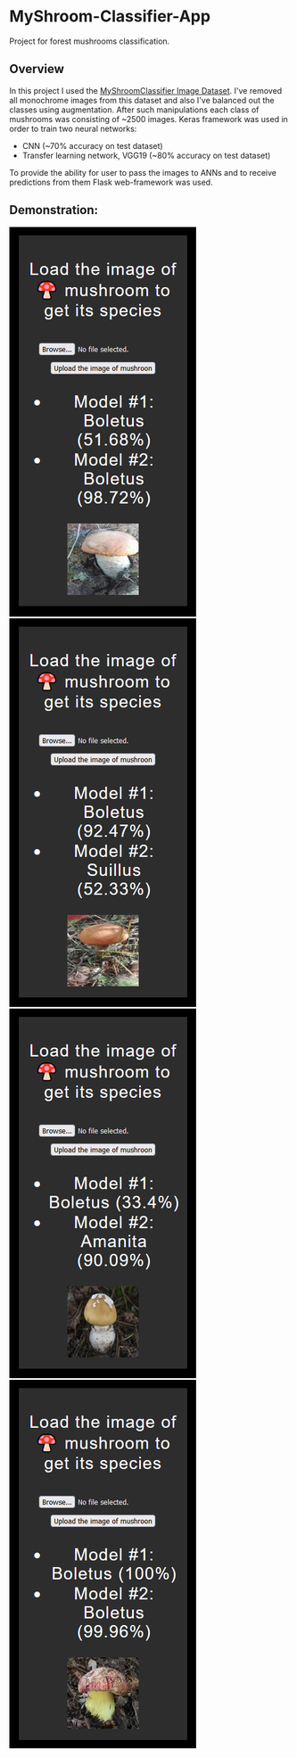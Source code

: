 # MyShroom-Classifier-App
Project for forest mushrooms classification.
## Overview

In this project I used the [MyShroomClassifier Image Dataset](https://universe.roboflow.com/myshroom-dataset-preprocessing/myshroomclassifier/dataset/1). I've removed all monochrome images from this dataset and also I've balanced out the classes using augmentation. After such manipulations each class of mushrooms was consisting of ~2500 images. Keras framework was used in order to train two neural networks:
* CNN (~70% accuracy on test dataset)
* Transfer learning network, VGG19 (~80% accuracy on test dataset)

To provide the ability for user to pass the images to ANNs and to receive predictions from them Flask web-framework was used.

## Demonstration:
![1](showcase/1.png)
![2](showcase/2.png)
![3](showcase/3.png)
![4](showcase/4.png)
